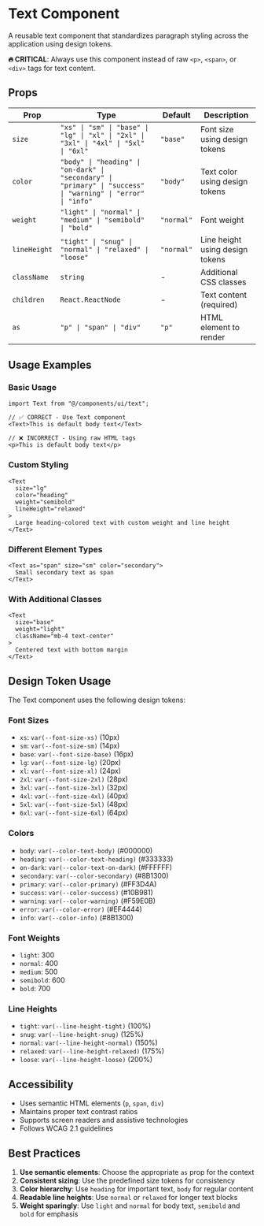 # Text Component

A reusable text component that standardizes paragraph styling across the application using design tokens.

**🔥 CRITICAL**: Always use this component instead of raw `<p>`, `<span>`, or `<div>` tags for text content.

## Props

| Prop | Type | Default | Description |
|------|------|---------|-------------|
| `size` | `"xs" \| "sm" \| "base" \| "lg" \| "xl" \| "2xl" \| "3xl" \| "4xl" \| "5xl" \| "6xl"` | `"base"` | Font size using design tokens |
| `color` | `"body" \| "heading" \| "on-dark" \| "secondary" \| "primary" \| "success" \| "warning" \| "error" \| "info"` | `"body"` | Text color using design tokens |
| `weight` | `"light" \| "normal" \| "medium" \| "semibold" \| "bold"` | `"normal"` | Font weight |
| `lineHeight` | `"tight" \| "snug" \| "normal" \| "relaxed" \| "loose"` | `"normal"` | Line height using design tokens |
| `className` | `string` | - | Additional CSS classes |
| `children` | `React.ReactNode` | - | Text content (required) |
| `as` | `"p" \| "span" \| "div"` | `"p"` | HTML element to render |

## Usage Examples

### Basic Usage
```tsx
import Text from "@/components/ui/text";

// ✅ CORRECT - Use Text component
<Text>This is default body text</Text>

// ❌ INCORRECT - Using raw HTML tags
<p>This is default body text</p>
```

### Custom Styling
```tsx
<Text 
  size="lg" 
  color="heading" 
  weight="semibold" 
  lineHeight="relaxed"
>
  Large heading-colored text with custom weight and line height
</Text>
```

### Different Element Types
```tsx
<Text as="span" size="sm" color="secondary">
  Small secondary text as span
</Text>
```

### With Additional Classes
```tsx
<Text 
  size="base" 
  weight="light" 
  className="mb-4 text-center"
>
  Centered text with bottom margin
</Text>
```

## Design Token Usage

The Text component uses the following design tokens:

### Font Sizes
- `xs`: `var(--font-size-xs)` (10px)
- `sm`: `var(--font-size-sm)` (14px)
- `base`: `var(--font-size-base)` (16px)
- `lg`: `var(--font-size-lg)` (20px)
- `xl`: `var(--font-size-xl)` (24px)
- `2xl`: `var(--font-size-2xl)` (28px)
- `3xl`: `var(--font-size-3xl)` (32px)
- `4xl`: `var(--font-size-4xl)` (40px)
- `5xl`: `var(--font-size-5xl)` (48px)
- `6xl`: `var(--font-size-6xl)` (64px)

### Colors
- `body`: `var(--color-text-body)` (#000000)
- `heading`: `var(--color-text-heading)` (#333333)
- `on-dark`: `var(--color-text-on-dark)` (#FFFFFF)
- `secondary`: `var(--color-secondary)` (#8B1300)
- `primary`: `var(--color-primary)` (#FF3D4A)
- `success`: `var(--color-success)` (#10B981)
- `warning`: `var(--color-warning)` (#F59E0B)
- `error`: `var(--color-error)` (#EF4444)
- `info`: `var(--color-info)` (#8B1300)

### Font Weights
- `light`: 300
- `normal`: 400
- `medium`: 500
- `semibold`: 600
- `bold`: 700

### Line Heights
- `tight`: `var(--line-height-tight)` (100%)
- `snug`: `var(--line-height-snug)` (125%)
- `normal`: `var(--line-height-normal)` (150%)
- `relaxed`: `var(--line-height-relaxed)` (175%)
- `loose`: `var(--line-height-loose)` (200%)

## Accessibility

- Uses semantic HTML elements (`p`, `span`, `div`)
- Maintains proper text contrast ratios
- Supports screen readers and assistive technologies
- Follows WCAG 2.1 guidelines

## Best Practices

1. **Use semantic elements**: Choose the appropriate `as` prop for the context
2. **Consistent sizing**: Use the predefined size tokens for consistency
3. **Color hierarchy**: Use `heading` for important text, `body` for regular content
4. **Readable line heights**: Use `normal` or `relaxed` for longer text blocks
5. **Weight sparingly**: Use `light` and `normal` for body text, `semibold` and `bold` for emphasis 